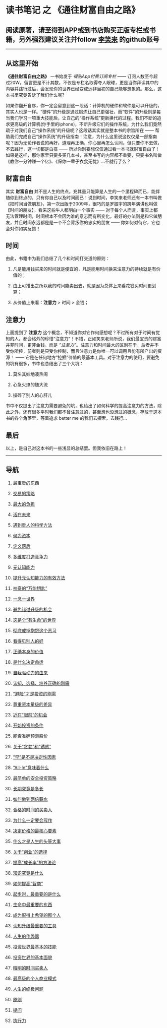 # 读书笔记 之 《通往财富自由之路》

## 阅读原著，请至得到APP或到书店购买正版专栏或书籍，另外强烈建议关注并follow [李笑来](https://github.com/xiaolai) 的github账号

---

## 从这里开始
**《通往财富自由之路》** 一书始发于 *得到App付费订阅专栏*  —— 订阅人数至今超过20W，留言更是不计其数，不仅是专栏名取得夺人眼球，更是当你拜读其中的内容并践行过后，会发现你的世界已经变成远非当初的自己能够想象的。那么，这本书里究竟告诉了我们什么呢?

如果你翻开自序，你一定会留意到这一段话：计算机的硬件和软件是可以升级的，其实人也是一样。“硬件”的升级是通过锻炼让自己更强壮，而“软件”的升级则是每当我们学习一项重大技能后，让自己的“操作系统”更新换代的过程。我们不断的追求更高级的计算机(你手里的iphone)，不断升级它们的操作系统，为什么我们竟然疏于对我们自己“操作系统”的升级呢？这段话其实就是整本书的宗旨所在 —— 帮助我们完成自己“操作系统”的升级指南！注意，为什么这里说这仅仅是一部指南呢？因为无论作者说的再好，道理再正确，你心里再怎么认同，但只要你不去做，不去践行，这一切都是白搭 —— 所以你别妄想仅仅通过看一本书就财富自由了！如果是这样，那你家里只要多买几本书，甚至书写的内容都不重要，只要书名叫做《教你一分钟赚一个亿》、《保你一辈子衣食无忧》…不就行了么？

## 财富自由
其实 **财富自由** 并不是人生的终点，充其量只能算是人生的一个里程碑而已，能伴随你到终点的，只有你自己以及时间而已！说到时间，李笑来老师还有一本书叫做《把时间当做朋友》，第一次出版于2009年，很巧的是罗振宇的跨年演讲也叫做【时间的朋友】，看来这些牛人都明白一个事实 —— 对于每个人而言，事实上都无法管理时间，时间根本不会因为谁的意志而有所变化，最好的办法则是和它做朋友，并且时间永远都是是一个不会背叛你的忠实的朋友 —— 你如何对待它，它也会对你如实反馈！

## 时间
由此，书籍中为我们总结了几个和时间打交道的原则：
1. 凡是能用钱买来的时间就是便宜的，凡是能用时间换来注意力的持续就是有价值的；

2. 由上可推出之所以我的时间能卖出去，就是因为总体上来看花钱买时间更划算；

3. 从价值上来看：**注意力** > 时间 > 金钱；

## 注意力
上面提到了 **注意力** 这个概念，不知道你对它作何感想呢？不过所有对于时间有觉知的人，都会格外的珍惜“注意力”！不错，正如笑来老师所说，我们最宝贵的财富并非时间，更非金钱，而是 *“注意力”*。注意力和时间最大的区别在于，后者并不受你所控，前者则是只受你控制，而且注意力是你唯一可以调用且能有所产出的资源！ —— 它是在任何地方“挖掘”价值的最基本工具。对于注意力的使用，要避免的坑有很多，书中也总结出了三个大坑：
1. 莫名其妙地凑热闹

2. 心急火燎的随大流

3. 操碎了别人的心肝儿

书中不仅提出了注意力需要避免的坑，也给出了如何科学的提高注意力的方法，除此之外，还有很多平时我们都不曾注意过的，甚至想也没想过的概念，存放于这本书的各个角落里，等着追求 better me 的我们去探索，去践行...

## 最后
以上，是自己对这本书的一些浅显的总结罢。但我依旧在路上！

---

## 导航
1. [最宝贵的东西](/最宝贵的东西.md)

2. [交易的策略](/交易的策略.md)

3. [最大的负担](/最大的负担.md)

4. [活在未来](/活在未来.md)

5. [遇到贵人的科学方法](/遇到贵人的科学方法.md)

6. [何为资本](/何为资本.md)

7. [定义落后](/定义落后.md)

8. [多维度打造竞争力](/多维度打造竞争力.md)

9. [元认知能力](/元认知能力.md)

10. [提升元认知能力的有效方法](/提升元认知能力的有效方法.md)

11. [神奇的“万能钥匙”](/神奇的“万能钥匙”.md)

12. [一念一世界](/一念一世界.md)

13. [避免错过升级的机会](/避免错过升级的机会.md)

14. [这是个“有生命”的世界](/这是个“有生命”的世界.md)

15. [彻底戒掉抱怨这个恶习](/彻底戒掉抱怨这个恶习.md)

16. [看得见别人的好](/看得见别人的好.md)

17. [正确本身的价值](/正确本身的价值.md)

18. [是什么决定命运](/是什么决定命运.md)

19. [自我驱动力的由来](/自我驱动力的由来.md)

20. [认知、选择、培养正确的刚需](/认知、选择、培养正确的刚需.md)

21. [“避险”才是投资的刚需](/“避险”才是投资的刚需.md)

22. [尊重资本量级的差异](/尊重资本量级的差异.md)

23. [近在“眼前”的机会](/近在“眼前”的机会.md)

24. [开始投资的条件](/开始投资的条件.md)

25. [能否准确预测股价](/能否准确预测股价.md)

26. [关于“贪婪”和“诱惑”](/关于“贪婪”和“诱惑”.md)

27. [“早”是不是决定性因素](/“早”是不是决定性因素.md)

28. [“All-In”意味着什么](/“All-In”意味着什么.md)

29. [最简单的安全投资策略](/最简单的安全投资策略.md)

30. [长期究竟是多长](/长期究竟是多长.md)

31. [如何做到两倍薪水](/如何做到两倍薪水.md)

32. [合格的时间的买卖人](/合格的时间的买卖人.md)

33. [为什么一定要会写作](/为什么一定要会写作.md)

34. [决定价格的最核心要素](/决定价格的最核心要素.md)

35. [什么才是人生的头等大事](/什么才是人生的头等大事.md)

36. [关于“创业”的选择](/关于“创业”的选择.md)

37. [提高“成长率”的方法论](/提高“成长率”的方法论.md)

38. [知识究竟是什么](/知识究竟是什么.md)

39. [如何提高“智商”](/如何提高“智商”.md)

40. [起步时，最重要的是什么](/起步时，最重要的是什么.md)

41. [生命中最重要的东西](/生命中最重要的东西.md)

42. [成为配得上希望的那个人](/成为配得上希望的那个人.md)

43. [认知升级最重要的工具](/认知升级最重要的工具.md)

44. [人生的作弊器](/人生的作弊器.md)

45. [投资世界最基本的技能](/投资世界最基本的技能.md)

46. [投资世界的基本面貌](/投资世界的基本面貌.md)

47. [精明的时间买卖人](/精明的时间买卖人.md)

48. [最高级的个人商业模式](/最高级的个人商业模式.md)

49. [人生的终极问题](/人生的终极问题.md)

50. [原则](/原则.md)

51. [提问](/提问.md)

52. [执行力](/执行力.md)
